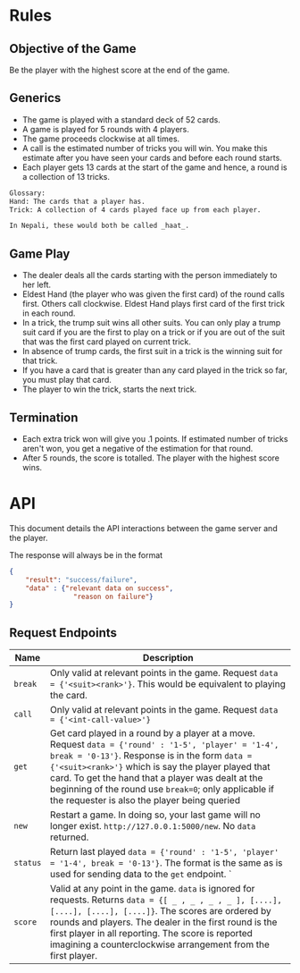 # Rules

## Objective of the Game
Be the player with the highest score at the end of the game.

## Generics
- The game is played with a standard deck of 52 cards.
- A game is played for 5 rounds with 4 players.
- The game proceeds clockwise at all times.
- A call is the estimated number of tricks you will win. You make
this estimate after you have seen your cards and before each round starts.
- Each player gets 13 cards at the start of the game and hence,
a round is a collection of 13 tricks.

```txt
Glossary:
Hand: The cards that a player has.
Trick: A collection of 4 cards played face up from each player.

In Nepali, these would both be called _haat_.
```

## Game Play
- The dealer deals all the cards starting with the person immediately
to her left.
- Eldest Hand (the player who was given the first card) of the round
calls first.  Others call clockwise. Eldest Hand plays first card of 
the first trick in each round.
- In a trick, the trump suit wins all other suits. You can only play
a trump suit card if you are the first to play on a trick or if you
are out of the suit that was the first card played on current trick.
- In absence of trump cards, the first suit in a trick is the
winning suit for that trick.
- If you have a card that is greater than any card played in the
trick so far, you must play that card.
- The player to win the trick, starts the next trick.

## Termination
- Each extra trick won will give you .1 points.
If estimated number of tricks aren't won, you get a negative of the
estimation for that round.
- After 5 rounds, the score is totalled. The player with the highest
score wins.

# API

This document details the API interactions between the game server
and the player.

The response will always be in the format
```json
{
    "result": "success/failure",
    "data" : {"relevant data on success",
                "reason on failure"}
}
```

## Request Endpoints

Name                     | Description
-------------------------|--------------------------------------
`break`  | Only valid at relevant points in the game. Request `data = {'<suit><rank>'}`. This would be equivalent to playing the card. |
`call`   | Only valid at relevant points in the game. Request `data = {'<int-call-value>'}`
`get`     | Get card played in a round by a player at a move. Request `data = {'round' : '1-5', 'player' = '1-4', break = '0-13'}`. Response is in the form `data = {'<suit><rank>'}` which is say the player played that card. To get the hand that a player was dealt at the beginning of the round use `break=0`; only applicable if the requester is also the player being queried
`new`     | Restart a game. In doing so, your last game will no longer exist. `http://127.0.0.1:5000/new`. No `data` returned.
`status` | Return last played `data = {'round' : '1-5', 'player' = '1-4', break = '0-13'}`. The format is the same as is used for sending data to the `get` endpoint. `
`score` | Valid at any point in the game. `data` is ignored for requests. Returns `data = {[ _ , _ , _ , _ ], [....], [....], [....], [....]}`. The scores are ordered by rounds and players. The dealer in the first round is the first player in all reporting. The score is reported imagining a counterclockwise arrangement from the first player.
